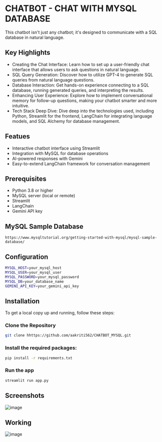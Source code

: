 
# CHATBOT - CHAT WITH MYSQL DATABASE

This chatbot isn't just any chatbot; it's designed to communicate with a SQL database in natural language.

## Key Highlights

- Creating the Chat Interface: Learn how to set up a user-friendly chat interface that allows users to ask questions in natural language.
- SQL Query Generation: Discover how to utilize GPT-4 to generate SQL queries from natural language questions.
- Database Interaction: Get hands-on experience connecting to a SQL database, running generated queries, and interpreting the results.
- Enhancing User Experience: Explore how to implement conversational memory for follow-up questions, making your chatbot smarter and more intuitive.
- Tech Stack Deep Dive: Dive deep into the technologies used, including Python, Streamlit for the frontend, LangChain for integrating language models, and SQL Alchemy for database management.

## Featues

- Interactive chatbot interface using Streamlit
- Integration with MySQL for database operations
- AI-powered responses with Gemini
- Easy-to-extend LangChain framework for conversation management

## Prerequisites

- Python 3.8 or higher
- MySQL server (local or remote)
- Streamlit
- LangChain
- Gemini API key

## MySQL Sample Database
```
https://www.mysqltutorial.org/getting-started-with-mysql/mysql-sample-database/
```

## Configuration 

```bash
MYSQL_HOST=your_mysql_host
MYSQL_USER=your_mysql_user
MYSQL_PASSWORD=your_mysql_password
MYSQL_DB=your_database_name
GEMINI_API_KEY=your_gemini_api_key
```


## Installation

To get a local copy up and running, follow these steps:

### Clone the Repository

```bash
git clone hhttps://github.com/aakriti562/CHATBOT_MYSQL.git
```
### Install the required packages:
```bash
pip install -r requirements.txt

```
### Run the app
```bash
streamlit run app.py
```
## Screenshots

![image](https://github.com/aakriti562/CHATBOT_MYSQL/assets/76481840/45026c05-2d6e-4b63-be8b-866b4c0d1742)

## Working 

![image](https://github.com/aakriti562/CHATBOT_MYSQL/assets/76481840/f967eb6d-3fc3-4634-a08c-c47718b03be6)




